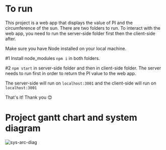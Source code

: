 # To run
This project is a web app that displays the value of PI and the circumference of the sun. There are two folders to run. To interact with the web app, you need to run the server-side folder first then the client-side after.

Make sure you have Node installed on your local machine.

#1 Install node_modules `npm i` in both folders.

#2 `npm start` in server-side folder and then in client-side folder. The server needs to run first in order to return the PI value to the web app.

The server-side will run on `localhost:3001` and the client-side will run on `localhost:3001`

That's it! Thank you 😊 

# Project gantt chart and system diagram

![sys-arc-diag](https://user-images.githubusercontent.com/39688612/182370462-b5ec9851-19fa-40ac-bd40-8e9690a1a21f.png)

